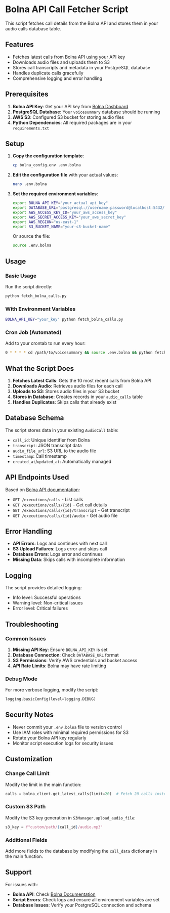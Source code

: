 # Bolna API Call Fetcher Script

This script fetches call details from the Bolna API and stores them in your audio calls database table.

## Features

- Fetches latest calls from Bolna API using your API key
- Downloads audio files and uploads them to S3
- Stores call transcripts and metadata in your PostgreSQL database
- Handles duplicate calls gracefully
- Comprehensive logging and error handling

## Prerequisites

1. **Bolna API Key**: Get your API key from [Bolna Dashboard](https://platform.bolna.ai)
2. **PostgreSQL Database**: Your `voicesummary` database should be running
3. **AWS S3**: Configured S3 bucket for storing audio files
4. **Python Dependencies**: All required packages are in your `requirements.txt`

## Setup

1. **Copy the configuration template**:
   ```bash
   cp bolna_config.env .env.bolna
   ```

2. **Edit the configuration file** with your actual values:
   ```bash
   nano .env.bolna
   ```

3. **Set the required environment variables**:
   ```bash
   export BOLNA_API_KEY="your_actual_api_key"
   export DATABASE_URL="postgresql://username:password@localhost:5432/voicesummary"
   export AWS_ACCESS_KEY_ID="your_aws_access_key"
   export AWS_SECRET_ACCESS_KEY="your_aws_secret_key"
   export AWS_REGION="us-east-1"
   export S3_BUCKET_NAME="your-s3-bucket-name"
   ```

   Or source the file:
   ```bash
   source .env.bolna
   ```

## Usage

### Basic Usage

Run the script directly:
```bash
python fetch_bolna_calls.py
```

### With Environment Variables

```bash
BOLNA_API_KEY="your_key" python fetch_bolna_calls.py
```

### Cron Job (Automated)

Add to your crontab to run every hour:
```bash
0 * * * * cd /path/to/voicesummary && source .env.bolna && python fetch_bolna_calls.py >> /var/log/bolna_fetcher.log 2>&1
```

## What the Script Does

1. **Fetches Latest Calls**: Gets the 10 most recent calls from Bolna API
2. **Downloads Audio**: Retrieves audio files for each call
3. **Uploads to S3**: Stores audio files in your S3 bucket
4. **Stores in Database**: Creates records in your `audio_calls` table
5. **Handles Duplicates**: Skips calls that already exist

## Database Schema

The script stores data in your existing `AudioCall` table:

- `call_id`: Unique identifier from Bolna
- `transcript`: JSON transcript data
- `audio_file_url`: S3 URL to the audio file
- `timestamp`: Call timestamp
- `created_at`/`updated_at`: Automatically managed

## API Endpoints Used

Based on [Bolna API documentation](https://docs.bolna.ai/api-reference/introduction):

- `GET /executions/calls` - List calls
- `GET /executions/calls/{id}` - Get call details
- `GET /executions/calls/{id}/transcript` - Get transcript
- `GET /executions/calls/{id}/audio` - Get audio file

## Error Handling

- **API Errors**: Logs and continues with next call
- **S3 Upload Failures**: Logs error and skips call
- **Database Errors**: Logs error and continues
- **Missing Data**: Skips calls with incomplete information

## Logging

The script provides detailed logging:
- Info level: Successful operations
- Warning level: Non-critical issues
- Error level: Critical failures

## Troubleshooting

### Common Issues

1. **Missing API Key**: Ensure `BOLNA_API_KEY` is set
2. **Database Connection**: Check `DATABASE_URL` format
3. **S3 Permissions**: Verify AWS credentials and bucket access
4. **API Rate Limits**: Bolna may have rate limiting

### Debug Mode

For more verbose logging, modify the script:
```python
logging.basicConfig(level=logging.DEBUG)
```

## Security Notes

- Never commit your `.env.bolna` file to version control
- Use IAM roles with minimal required permissions for S3
- Rotate your Bolna API key regularly
- Monitor script execution logs for security issues

## Customization

### Change Call Limit

Modify the limit in the main function:
```python
calls = bolna_client.get_latest_calls(limit=20)  # Fetch 20 calls instead of 10
```

### Custom S3 Path

Modify the S3 key generation in `S3Manager.upload_audio_file`:
```python
s3_key = f"custom/path/{call_id}/audio.mp3"
```

### Additional Fields

Add more fields to the database by modifying the `call_data` dictionary in the main function.

## Support

For issues with:
- **Bolna API**: Check [Bolna Documentation](https://docs.bolna.ai/api-reference/introduction)
- **Script Errors**: Check logs and ensure all environment variables are set
- **Database Issues**: Verify your PostgreSQL connection and schema

